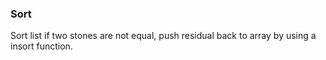 ### Sort 

Sort list if two stones are not equal, push residual back to array by using a insort function.
